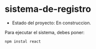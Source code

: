 <h1> sistema-de-registro</h1>

- Estado del proyecto: En construccion. 

Para ejecutar el sistema, debes poner:

```npm instal react```
